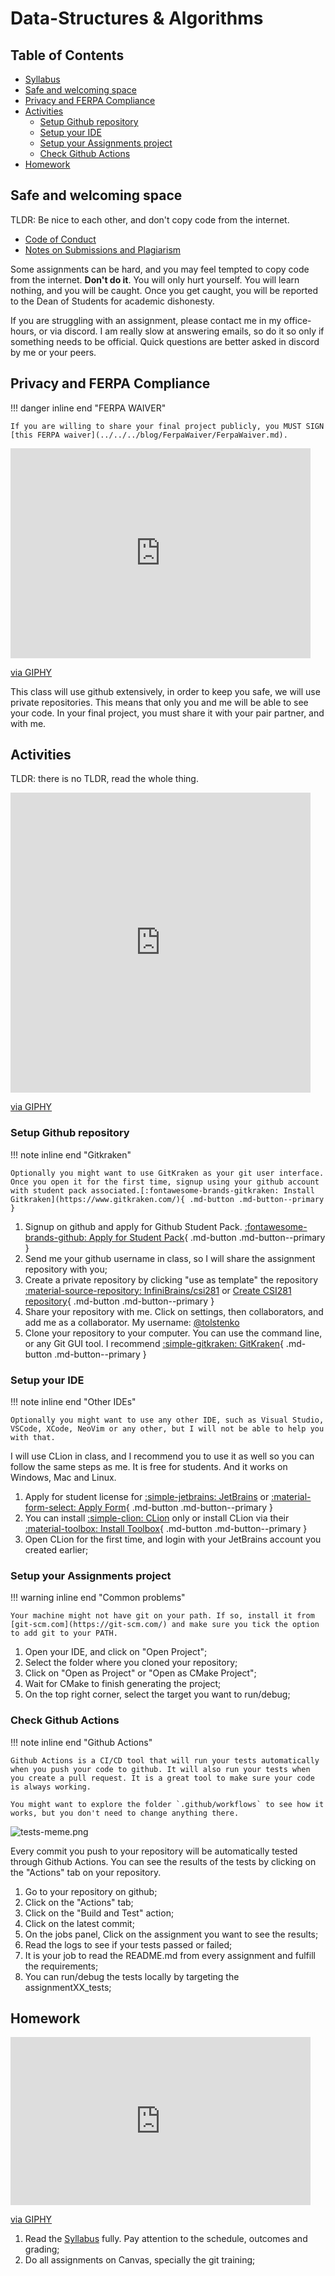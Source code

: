 # Data-Structures & Algorithms

## Table of Contents

- [Syllabus](../README.md)
- [Safe and welcoming space](#safe-and-welcoming-space)
- [Privacy and FERPA Compliance](#privacy-and-ferpa-compliance)
- [Activities](#activities)
    - [Setup Github repository](#setup-github-repository)
    - [Setup your IDE](#setup-your-ide)
    - [Setup your Assignments project](#setup-your-assignments-project)
    - [Check Github Actions](#check-github-actions)
- [Homework](#homework)

## Safe and welcoming space

TLDR: Be nice to each other, and don't copy code from the internet.

- [Code of Conduct](../../../CODE_OF_CONDUCT.md)
- [Notes on Submissions and Plagiarism](../../blog/posts/NotesOnSubmissions/NotesOnSubmissions.md)

Some assignments can be hard, and you may feel tempted to copy code from the internet. **Don't do it**. You will only hurt yourself. You will learn nothing, and you will be caught. Once you get caught, you will be reported to the Dean of Students for academic dishonesty.

If you are struggling with an assignment, please contact me in my office-hours, or via discord. I am really slow at answering emails, so do it so only if something needs to be official. Quick questions are better asked in discord by me or your peers.

## Privacy and FERPA Compliance

!!! danger inline end "FERPA WAIVER"

    If you are willing to share your final project publicly, you MUST SIGN [this FERPA waiver](../../../blog/FerpaWaiver/FerpaWaiver.md).

<iframe src="https://giphy.com/embed/e7yNPQmGUozyU" width="480" height="336" frameBorder="0" class="giphy-embed" allowFullScreen></iframe><p><a href="https://giphy.com/gifs/facebook-posts-privacy-e7yNPQmGUozyU">via GIPHY</a></p>

This class will use github extensively, in order to keep you safe, we will use private repositories. This means that only you and me will be able to see your code. In your final project, you must share it with your pair partner, and with me.

## Activities

TLDR: there is no TLDR, read the whole thing.

<iframe src="https://giphy.com/embed/H1dxi6xdh4NGQCZSvz" width="480" height="480" frameBorder="0" class="giphy-embed" allowFullScreen></iframe><p><a href="https://giphy.com/gifs/justviralnet-cat-hilarious-typing-H1dxi6xdh4NGQCZSvz">via GIPHY</a></p>

### Setup Github repository

!!! note inline end "Gitkraken"

    Optionally you might want to use GitKraken as your git user interface. Once you open it for the first time, signup using your github account with student pack associated.[:fontawesome-brands-gitkraken: Install Gitkraken](https://www.gitkraken.com/){ .md-button .md-button--primary }

1. Signup on github and apply for Github Student Pack. [:fontawesome-brands-github: Apply for Student Pack](https://education.github.com/pack){ .md-button .md-button--primary }
2. Send me your github username in class, so I will share the assignment repository with you;
3. Create a private repository by clicking "use as template" the repository [:material-source-repository: InfiniBrains/csi281](https://github.com/InfiniBrains/csi281) or [Create CSI281 repository](https://github.com/new?owner=InfiniBrains&template_name=csi281&template_owner=InfiniBrains&visibility=private){ .md-button .md-button--primary }
4. Share your repository with me. Click on settings, then collaborators, and add me as a collaborator. My username: [@tolstenko](https://github.com/tolstenko)
5. Clone your repository to your computer. You can use the command line, or any Git GUI tool. I recommend [:simple-gitkraken: GitKraken](https://www.gitkraken.com/){ .md-button .md-button--primary }

### Setup your IDE

!!! note inline end "Other IDEs"

    Optionally you might want to use any other IDE, such as Visual Studio, VSCode, XCode, NeoVim or any other, but I will not be able to help you with that.

I will use CLion in class, and I recommend you to use it as well so you can follow the same steps as me. It is free for students. And it works on Windows, Mac and Linux.

1. Apply for student license for [:simple-jetbrains: JetBrains](https://www.jetbrains.com/student/) or [:material-form-select: Apply Form](https://www.jetbrains.com/shop/eform/students){ .md-button .md-button--primary }
2. You can install [:simple-clion: CLion](https://www.jetbrains.com/clion/) only or install CLion via their [:material-toolbox: Install Toolbox](https://www.jetbrains.com/toolbox-app/){ .md-button .md-button--primary }
3. Open CLion for the first time, and login with your JetBrains account you created earlier;

### Setup your Assignments project

!!! warning inline end "Common problems"

    Your machine might not have git on your path. If so, install it from [git-scm.com](https://git-scm.com/) and make sure you tick the option to add git to your PATH.

1. Open your IDE, and click on "Open Project";
2. Select the folder where you cloned your repository;
3. Click on "Open as Project" or "Open as CMake Project";
4. Wait for CMake to finish generating the project;
5. On the top right corner, select the target you want to run/debug;

### Check Github Actions

!!! note inline end "Github Actions"

    Github Actions is a CI/CD tool that will run your tests automatically when you push your code to github. It will also run your tests when you create a pull request. It is a great tool to make sure your code is always working.
    
    You might want to explore the folder `.github/workflows` to see how it works, but you don't need to change anything there.

![tests-meme.png](../../tests-meme.png)

Every commit you push to your repository will be automatically tested through Github Actions. You can see the results of the tests by clicking on the "Actions" tab on your repository.

1. Go to your repository on github;
2. Click on the "Actions" tab;
3. Click on the "Build and Test" action;
4. Click on the latest commit;
5. On the jobs panel, Click on the assignment you want to see the results;
6. Read the logs to see if your tests passed or failed;
7. It is your job to read the README.md from every assignment and fulfill the requirements;
8. You can run/debug the tests locally by targeting the assignmentXX_tests;

## Homework

<iframe src="https://giphy.com/embed/cFkiFMDg3iFoI" width="480" height="269" frameBorder="0" class="giphy-embed" allowFullScreen></iframe><p><a href="https://giphy.com/gifs/git-merge-cFkiFMDg3iFoI">via GIPHY</a></p>

1. Read the [Syllabus](../README.md) fully. Pay attention to the schedule, outcomes and grading;
2. Do all assignments on Canvas, specially the git training;